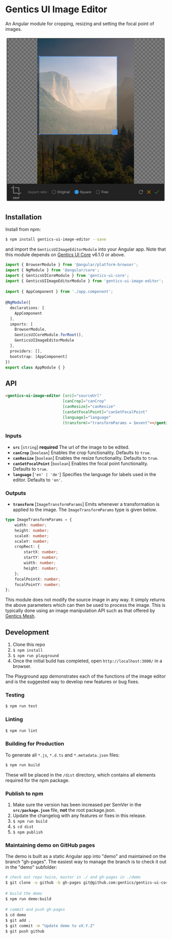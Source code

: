 # Gentics UI Image Editor

An Angular module for cropping, resizing and setting the focal point of images.

![Screenshot](./screenshot.jpg)

## Installation

Install from npm:

```bash
$ npm install gentics-ui-image-editor --save
```

and import the `GenticsUIImageEditorModule` into your Angular app. Note that this module depends on [Gentics UI Core](https://github.com/gentics/gentics-ui-core) v6.1.0 or above.

```TypeScript
import { BrowserModule } from '@angular/platform-browser';
import { NgModule } from '@angular/core';
import { GenticsUICoreModule } from 'gentics-ui-core';
import { GenticsUIImageEditorModule } from 'gentics-ui-image-editor';

import { AppComponent } from './app.component';

@NgModule({
  declarations: [
    AppComponent
  ],
  imports: [
    BrowserModule,
    GenticsUICoreModule.forRoot(),
    GenticsUIImageEditorModule
  ],
  providers: [],
  bootstrap: [AppComponent]
})
export class AppModule { }
```

## API

```HTML
<gentics-ui-image-editor [src]="sourceUrl"
                         [canCrop]="canCrop"
                         [canResize]="canResize"
                         [canSetFocalPoint]="canSetFocalPoint"
                         [language]="language"
                         (transform)="transformParams = $event"></gentics-ui-image-editor>
```

### Inputs

* **`src`** [`string`] **required** The url of the image to be edited.
* **`canCrop`** [`boolean`] Enables the crop functionality. Defaults to `true`.
* **`canResize`** [`boolean`] Enables the resize functionality. Defaults to `true`.
* **`canSetFocalPoint`** [`boolean`] Enables the focal point functionality. Defaults to `true`.
* **`language`** [`'en' | 'de'`] Specifies the language for labels used in the editor. Defaults to `'en'`.

### Outputs

* **`transform`** [`ImageTransformParams`] Emits whenever a transformation is applied to the image. The `ImageTransformParams` type is given below.

```TypeScript
type ImageTransformParams = {
    width: number;
    height: number;
    scaleX: number;
    scaleY: number;
    cropRect: {
        startX: number;
        startY: number;
        width: number;
        height: number;
    };
    focalPointX: number;
    focalPointY: number;
};
```

This module does not modify the source image in any way. It simply returns the above parameters which can then be used to process the image. This is typically done using an image manipulation API such as that offered by [Gentics Mesh](https://getmesh.io/docs/beta/features.html#imagemanipulation).

## Development

1. Clone this repo
2. `$ npm install`
3. `$ npm run playground`
4. Once the initial build has completed, open `http://localhost:3000/` in a browser.

The Playground app demonstrates each of the functions of the image editor and is the suggested way to develop new features or bug fixes.

### Testing
```bash
$ npm run test
```

### Linting
```bash
$ npm run lint
```

### Building for Production
To generate all `*.js`, `*.d.ts` and `*.metadata.json` files:

```bash
$ npm run build
```

These will be placed in the `/dist` directory, which contains all elements required for the npm package.

### Publish to npm

1. Make sure the version has been increased per SemVer in the **`src/package.json`** file, **not** the root package.json.
2. Update the changelog with any features or fixes in this release.
3. `$ npm run build`
4. `$ cd dist`
5. `$ npm publish`

### Maintaining demo on GitHub pages

The demo is built as a static Angular app into "demo" and maintained on the branch "gh-pages".
The easiest way to manage the branch is to check it out in the "demo" subfolder:

```sh
# check out repo twice, master in ./ and gh-pages in ./demo
$ git clone -o github -b gh-pages git@github.com:gentics/gentics-ui-core ./docs

# build the demo
$ npm run demo:build

# commit and push gh-pages
$ cd demo
$ git add .
$ git commit -m "Update demo to vX.Y.Z"
$ git push github
```
